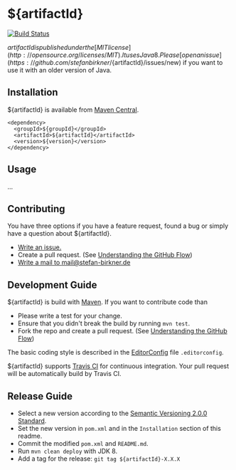 # ${artifactId}

[![Build Status](https://travis-ci.com/stefanbirkner/${artifactId}.svg?branch=master)](https://travis-ci.com/stefanbirkner/${artifactId})

${artifactId} is published under the
[MIT license](http://opensource.org/licenses/MIT). It uses Java 8. Please
[open an issue](https://github.com/stefanbirkner/${artifactId}/issues/new)
if you want to use it with an older version of Java.


## Installation

${artifactId} is available from
[Maven Central](http://search.maven.org/).

    <dependency>
      <groupId>${groupId}</groupId>
      <artifactId>${artifactId}</artifactId>
      <version>${version}</version>
    </dependency>


## Usage

...


## Contributing

You have three options if you have a feature request, found a bug or
simply have a question about ${artifactId}.

* [Write an issue.](https://github.com/stefanbirkner/${artifactId}/issues/new)
* Create a pull request. (See [Understanding the GitHub Flow](https://guides.github.com/introduction/flow/index.html))
* [Write a mail to mail@stefan-birkner.de](mailto:mail@stefan-birkner.de)

## Development Guide

${artifactId} is build with [Maven](http://maven.apache.org/). If you
want to contribute code than

* Please write a test for your change.
* Ensure that you didn't break the build by running `mvn test`.
* Fork the repo and create a pull request. (See [Understanding the GitHub Flow](https://guides.github.com/introduction/flow/index.html))

The basic coding style is described in the
[EditorConfig](http://editorconfig.org/) file `.editorconfig`.

${artifactId} supports [Travis CI](https://travis-ci.com/) for continuous
integration. Your pull request will be automatically build by Travis
CI.


## Release Guide

* Select a new version according to the
  [Semantic Versioning 2.0.0 Standard](http://semver.org/).
* Set the new version in `pom.xml` and in the `Installation` section of
  this readme.
* Commit the modified `pom.xml` and `README.md`.
* Run `mvn clean deploy` with JDK 8.
* Add a tag for the release: `git tag ${artifactId}-X.X.X`
